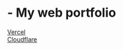 # - My web portfolio


[Vercel](https://rifkinuryasin.vercel.app) </br>
[Cloudflare](https://rifkinuryasin.pages.dev)